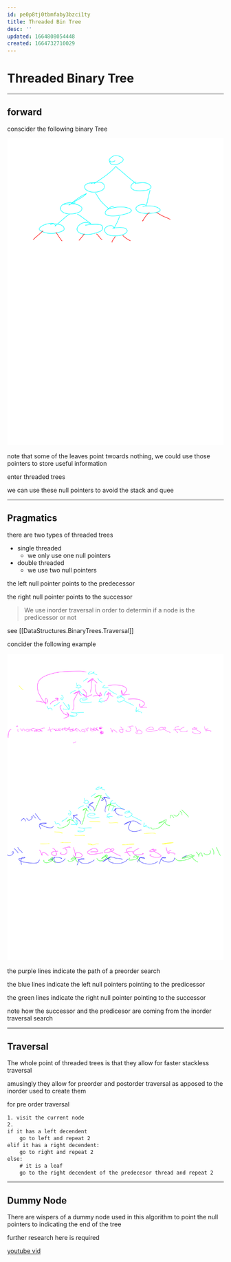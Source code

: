```yaml
---
id: pe0p8tj0tbmfaby3bzci1ty
title: Threaded Bin Tree
desc: ''
updated: 1664808054448
created: 1664732710029
---
```

# Threaded Binary Tree

---

## forward

conscider the following binary Tree



![useful image lol](./assets/images/threaded_tree_example.svg)

note that some of the leaves point twoards nothing, we could use those pointers to store useful information


enter threaded trees

we can use these null pointers to avoid the stack and quee

---

## Pragmatics

there are two types of threaded trees

- single threaded
    - we only use one null pointers
- double threaded
    - we use two null pointers

the left null pointer points to the predecessor

the right null pointer points to the successor

> We use inorder traversal in order to determin if a node is the predicessor or not
    
see [[DataStructures.BinaryTrees.Traversal]]

concider the following example 

![lol](./assets/images/threaded_tree_created_example.svg)

the purple lines indicate the path of a preorder search

the blue lines indicate the left null pointers pointing to the predicessor

the green lines indicate the right null pointer pointing to the successor


note how the successor and the predicesor are coming from the inorder traversal search

---

## Traversal

The whole point of threaded trees is that they allow for faster stackless traversal

amusingly they allow for preorder and postorder traversal as apposed to the inorder used to create them


for pre order traversal

    1. visit the current node
    2. 
    if it has a left decendent
        go to left and repeat 2
    elif it has a right decendent:
        go to right and repeat 2
    else:
        # it is a leaf
        go to the right decendent of the predecesor thread and repeat 2

---

## Dummy Node

There are wispers of a dummy node used in this algorithm to point the null pointers to indicating the end of the tree

further research here is required

[youtube vid](https://www.youtube.com/watch?v=ffgg_zmbaxw)
